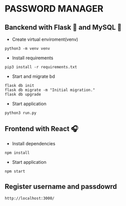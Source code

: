# PASSWORD MANAGER

## Banckend with Flask 🥏 and MySQL 🦭

- Create virtual enviroment(venv)

```
python3 -m venv venv
```

- Install requirements

```
pip3 install -r requirements.txt
```

- Start and migrate bd

```
flask db init
flask db migrate -m "Initial migration."
flask db upgrade
```

- Start application

```
python3 run.py
```

## Frontend with React 🎧

- Install dependencies

```
npm install
```

- Start application

```
npm start
```

## Register username and passdowrd

```
http://localhost:3000/
```
